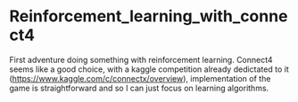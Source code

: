 # Reinforcement_learning_with_connect4
First adventure doing something with reinforcement learning. Connect4 seems like a good choice, 
with a kaggle competition already dedictated to it (https://www.kaggle.com/c/connectx/overview),
implementation of the game is straightforward and so I can just focus on learning algorithms.
